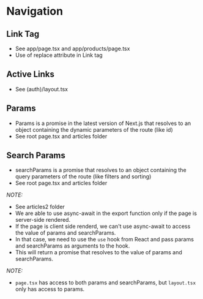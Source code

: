 # Navigation

## Link Tag
- See app/page.tsx and app/products/page.tsx
- Use of replace attribute in Link tag
## Active Links
- See (auth)/layout.tsx

## Params
- Params is a promise in the latest version of Next.js that resolves to an object containing the dynamic parameters of the route (like id)
- See root page.tsx and articles folder
## Search Params
- searchParams is a promise that resolves to an object containing the query parameters of the route (like filters and sorting)
- See root page.tsx and articles folder

*NOTE:*
- See articles2 folder
- We are able to use async-await in the export function only if the page is server-side rendered. 
- If the page is client side renderd, we can't use async-await to access the value of params and searchParams. 
- In that case, we need to use the `use` hook from React and pass params and searchParams as arguments to the hook. 
- This will return a promise that resolves to the value of params and searchParams.

*NOTE:* 
- `page.tsx` has access to both params and searchParams, but `layout.tsx` only has access to params.

